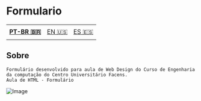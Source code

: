 #  Formulario 

<table>
    <td height="40px">
      <b>
        <a href="README.md">PT-BR 🇧🇷</a>
      </b>
    </td>
    <td height="40px">
      <a href="readme-en.md">EN 🇺🇸</a>
    </td>
    <td height="40px">
      <a href="readme-es.md">ES 🇪🇸</a>
    </td>
</table>

## Sobre 
    Formulário desenvolvido para aula de Web Design do Curso de Engenharia da computação do Centro Universitário Facens.
    Aula de HTML - Formulário

![Image]() 